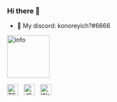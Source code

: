### Hi there 👋


- 💬 My discord: konoreyich?#6666

<a href="https://discord.gg/49eXCQvz4j"><img src="https://img.shields.io/badge/discord-server-brightgreen" alt="info" width="100px"></a>

<img align="left" alt="TS" width="26px" src="https://upload.wikimedia.org/wikipedia/commons/thumb/f/f5/Typescript.svg/1920px-Typescript.svg.png" style="padding-right:10px;" />
<img align="left" alt="JS" width="26px" src="https://upload.wikimedia.org/wikipedia/commons/thumb/9/99/Unofficial_JavaScript_logo_2.svg/1024px-Unofficial_JavaScript_logo_2.svg.png" style="padding-right:10px;" />
<img align="left" alt="WebStorm" width="26px" src="https://upload.wikimedia.org/wikipedia/commons/thumb/c/c0/WebStorm_Icon.svg/1920px-WebStorm_Icon.svg.png" style="padding-right:10px;" />
